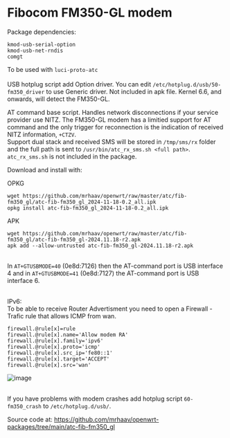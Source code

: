 # Fibocom FM350-GL modem

Package dependencies:
```
kmod-usb-serial-option
kmod-usb-net-rndis
comgt
```
To be used with `luci-proto-atc`\
\
USB hotplug script add Option driver. You can edit `/etc/hotplug.d/usb/50-fm350_driver` to use Generic driver.
Not included in apk file. Kernel 6.6, and onwards, will detect the FM350-GL.

AT command base script. Handles network disconnections if your service provider use NITZ. The FM350-GL modem has a limitied support for AT command and the only trigger for reconnection is the indication of received NITZ information, `+CTZV`.\
Support dual stack and received SMS will be stored in `/tmp/sms/rx` folder and the full path is sent to `/usr/bin/atc_rx_sms.sh <full path>`. `atc_rx_sms.sh` is not included in the package.


Download and install with:

OPKG
```
wget https://github.com/mrhaav/openwrt/raw/master/atc/fib-fm350_gl/atc-fib-fm350_gl_2024-11-18-0.2_all.ipk
opkg install atc-fib-fm350_gl_2024-11-18-0.2_all.ipk
```

APK
```
wget https://github.com/mrhaav/openwrt/raw/master/atc/fib-fm350_gl/atc-fib-fm350_gl-2024.11.18-r2.apk
apk add --allow-untrusted atc-fib-fm350_gl-2024.11.18-r2.apk
```
\
In `AT+GTUSBMODE=40` (0e8d:7126) then the AT-command port is USB interface 4 and in `AT+GTUSBMODE=41` (0e8d:7127) the AT-command port is USB interface 6.

\
IPv6:\
To be able to receive Router Advertisment you need to open a Firewall - Trafic rule that allows ICMP from wan.
```
firewall.@rule[x]=rule
firewall.@rule[x].name='Allow modem RA'
firewall.@rule[x].family='ipv6'
firewall.@rule[x].proto='icmp'
firewall.@rule[x].src_ip='fe80::1'
firewall.@rule[x].target='ACCEPT'
firewall.@rule[x].src='wan'
```
![image](https://github.com/mrhaav/openwrt/assets/62175065/1f65d67c-15fa-40f6-b693-44752998327d)

\
If you have problems with modem crashes add hotplug script `60-fm350_crash` to `/etc/hotplug.d/usb/`.


Source code at: https://github.com/mrhaav/openwrt-packages/tree/main/atc-fib-fm350_gl
